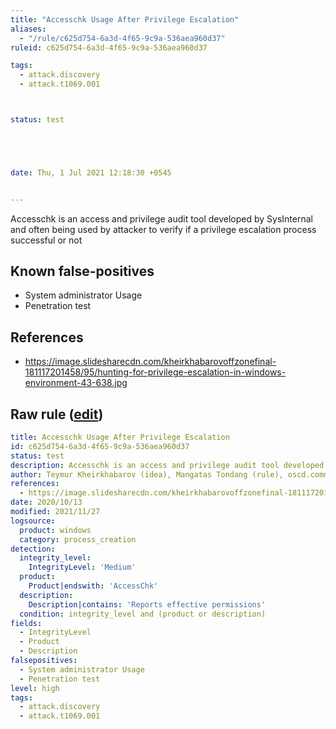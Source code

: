 ```yaml
---
title: "Accesschk Usage After Privilege Escalation"
aliases:
  - "/rule/c625d754-6a3d-4f65-9c9a-536aea960d37"
ruleid: c625d754-6a3d-4f65-9c9a-536aea960d37

tags:
  - attack.discovery
  - attack.t1069.001



status: test





date: Thu, 1 Jul 2021 12:18:30 +0545


---
```


Accesschk is an access and privilege audit tool developed by SysInternal and often being used by attacker to verify if a privilege escalation process successful or not

<!--more-->


## Known false-positives

* System administrator Usage
* Penetration test



## References

* https://image.slidesharecdn.com/kheirkhabarovoffzonefinal-181117201458/95/hunting-for-privilege-escalation-in-windows-environment-43-638.jpg


## Raw rule ([edit](https://github.com/SigmaHQ/sigma/edit/master/rules/windows/process_creation/proc_creation_win_accesschk_usage_after_priv_escalation.yml))
```yaml
title: Accesschk Usage After Privilege Escalation
id: c625d754-6a3d-4f65-9c9a-536aea960d37
status: test
description: Accesschk is an access and privilege audit tool developed by SysInternal and often being used by attacker to verify if a privilege escalation process successful or not
author: Teymur Kheirkhabarov (idea), Mangatas Tondang (rule), oscd.community
references:
  - https://image.slidesharecdn.com/kheirkhabarovoffzonefinal-181117201458/95/hunting-for-privilege-escalation-in-windows-environment-43-638.jpg
date: 2020/10/13
modified: 2021/11/27
logsource:
  product: windows
  category: process_creation
detection:
  integrity_level:
    IntegrityLevel: 'Medium'
  product:
    Product|endswith: 'AccessChk'
  description:
    Description|contains: 'Reports effective permissions'
  condition: integrity_level and (product or description)
fields:
  - IntegrityLevel
  - Product
  - Description
falsepositives:
  - System administrator Usage
  - Penetration test
level: high
tags:
  - attack.discovery
  - attack.t1069.001

```
